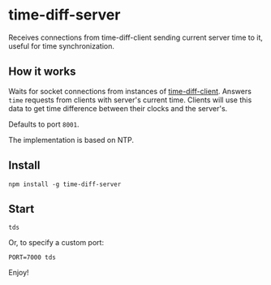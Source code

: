 # time-diff-server
Receives connections from time-diff-client sending current server time to it, useful for time synchronization.

## How it works

Waits for socket connections from instances of [time-diff-client](https://github.com/codealchemist/time-diff-client).
Answers `time` requests from clients with server's current time.
Clients will use this data to get time difference between their clocks and the server's.

Defaults to port `8001`.

The implementation is based on NTP.


## Install

`npm install -g time-diff-server`


## Start

`tds`

Or, to specify a custom port:

`PORT=7000 tds`


Enjoy!
